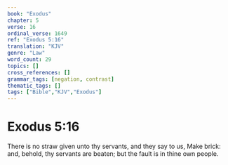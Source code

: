 ```yaml
---
book: "Exodus"
chapter: 5
verse: 16
ordinal_verse: 1649
ref: "Exodus 5:16"
translation: "KJV"
genre: "Law"
word_count: 29
topics: []
cross_references: []
grammar_tags: [negation, contrast]
thematic_tags: []
tags: ["Bible","KJV","Exodus"]
---
```


# Exodus 5:16

There is no straw given unto thy servants, and they say to us, Make brick: and, behold, thy servants are beaten; but the fault is in thine own people.
